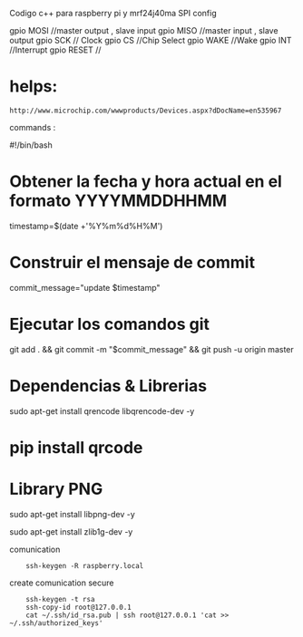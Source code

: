 Codigo c++ para raspberry pi y mrf24j40ma
SPI config 

gpio MOSI //master output , slave input
gpio MISO //master input , slave output 
gpio SCK // Clock 
gpio CS //Chip Select
gpio WAKE //Wake
gpio INT //Interrupt
gpio RESET //

# helps:

	http://www.microchip.com/wwwproducts/Devices.aspx?dDocName=en535967

commands :

#!/bin/bash

# Obtener la fecha y hora actual en el formato YYYYMMDDHHMM
timestamp=$(date +'%Y%m%d%H%M')

# Construir el mensaje de commit
commit_message="update $timestamp"

# Ejecutar los comandos git
git add . && git commit -m "$commit_message" && git push -u origin master

# Dependencias & Librerias

sudo apt-get install qrencode libqrencode-dev -y
# pip install qrcode

# Library PNG
sudo apt-get install libpng-dev -y

sudo apt-get install zlib1g-dev -y



comunication

		ssh-keygen -R raspberry.local


create comunication secure

		ssh-keygen -t rsa
		ssh-copy-id root@127.0.0.1
		cat ~/.ssh/id_rsa.pub | ssh root@127.0.0.1 'cat >> ~/.ssh/authorized_keys'



